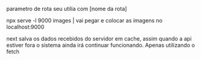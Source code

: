 parametro de rota seu utilia com [nome da rota]

npx serve -l 9000 images | vai pegar e colocar as imagens no localhost:9000

next salva os dados recebidos do servidor em cache, assim quando a api estiver fora o sistema ainda irá continuar funcionando. Apenas utilizando o fetch